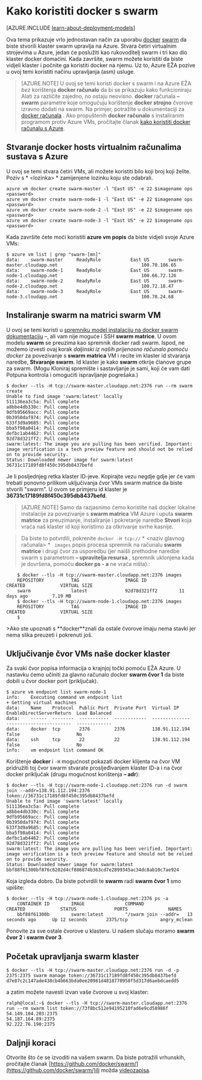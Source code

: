 <properties
   pageTitle="Uvod u rad docker s swarm na Azure"
   description="U članku se opisuje kako stvoriti grupu VMs s nastavkom VM Docker i koristiti swarm da biste stvorili Docker klaster."
   services="virtual-machines-linux"
   documentationCenter="virtual-machines"
   authors="squillace"
   manager="timlt"
   editor="tysonn"
   tags="azure-service-management"/>

<tags
   ms.service="virtual-machines-linux"
   ms.devlang="na"
   ms.topic="article"
   ms.tgt_pltfrm="vm-linux"
   ms.workload="infrastructure"
   ms.date="01/04/2016"
   ms.author="rasquill"/>

# <a name="how-to-use-docker-with-swarm"></a>Kako koristiti docker s swarm

[AZURE.INCLUDE [learn-about-deployment-models](../../includes/learn-about-deployment-models-classic-include.md)]


Ova tema prikazuje vrlo jednostavan način za uporabu [docker](https://www.docker.com/) [swarm](https://github.com/docker/swarm) da biste stvorili klaster swarm upravlja na Azure. Stvara četiri virtualnim strojevima u Azure, jedan će poslužiti kao rukovoditelj swarm i tri kao dio klaster docker domaćini. Kada završite, swarm možete koristiti da biste vidjeli klaster i počnite ga koristiti docker na njemu. Uz to, Azure EŽA pozive u ovoj temi koristiti načinu upravljanja (asm) usluge. 

> [AZURE.NOTE] U ovoj se temi koristi docker s swarm i na Azure EŽA *bez* korištenja **docker računalo** da bi se prikazuju kako funkcioniraju Alati za različite zajedno, no ostaju neovisno. **docker** računala **– swarm** parametre koje omogućuju korištenje **docker strojno** čvorove izravno dodati na swarm. Na primjer, potražite u dokumentaciji za [docker računala](https://github.com/docker/machine) . Ako propuštenih **docker računalo** s instaliranim programom protiv Azure VMs, pročitajte članak [kako koristiti docker računalu s Azure](virtual-machines-linux-docker-machine.md).

## <a name="create-docker-hosts-with-azure-virtual-machines"></a>Stvaranje docker hosts virtualnim računalima sustava s Azure

U ovoj se temi stvara četiri VMs, ali možete koristiti bilo koji broj koji želite. Poziv s * &lt;lozinka&gt; * zamijenjene lozinku koju ste odabrali.

    azure vm docker create swarm-master -l "East US" -e 22 $imagename ops <password>
    azure vm docker create swarm-node-1 -l "East US" -e 22 $imagename ops <password>
    azure vm docker create swarm-node-2 -l "East US" -e 22 $imagename ops <password>
    azure vm docker create swarm-node-3 -l "East US" -e 22 $imagename ops <password>

Kada završite ćete moći koristiti **azure vm popis** da biste vidjeli svoje Azure VMs:

    $ azure vm list | grep "swarm-[mn]"
    data:    swarm-master     ReadyRole           East US       swarm-master.cloudapp.net                               100.78.186.65
    data:    swarm-node-1     ReadyRole           East US       swarm-node-1.cloudapp.net                               100.66.72.126
    data:    swarm-node-2     ReadyRole           East US       swarm-node-2.cloudapp.net                               100.72.18.47  
    data:    swarm-node-3     ReadyRole           East US       swarm-node-3.cloudapp.net                               100.78.24.68  

## <a name="installing-swarm-on-the-swarm-master-vm"></a>Instaliranje swarm na matrici swarm VM

U ovoj se temi koristi u [spremniku model instalaciju na docker swarm dokumentaciju](https://github.com/docker/swarm#1---docker-image) –, ali vam nije moguće i SSH **swarm matrice**. U ovom modelu **swarm** se preuzima kao spremnik docker radi swarm. Ispod, ne možemo izvesti ovaj korak *daljinski iz naših prijenosno računalo pomoću docker* za povezivanje s **swarm matrica** VM i recite im klaster id stvaranja naredbe, **Stvaranje swarm**. Id klaster je kako **swarm** otkrije članove grupe za swarm. (Mogu Kloniraj spremište i sastavljanje je sami, koji će vam dati Potpuna kontrola i omogućiti ispravljanje pogrešaka.)

    $ docker --tls -H tcp://swarm-master.cloudapp.net:2376 run --rm swarm create
    Unable to find image 'swarm:latest' locally
    511136ea3c5a: Pull complete
    a8bbe4db330c: Pull complete
    9dfb95669acc: Pull complete
    0b3950daf974: Pull complete
    633f3d9a9685: Pull complete
    bba5f98a0414: Pull complete
    defbc1ab4462: Pull complete
    92d78d321ff2: Pull complete
    swarm:latest: The image you are pulling has been verified. Important: image verification is a tech preview feature and should not be relied on to provide security.
    Status: Downloaded newer image for swarm:latest
    36731c17189fd8f450c395db8437befd

Je li posljednjeg retka klaster ID-jeve. Kopirajte vezu negdje gdje jer će vam trebati ponovno prilikom uključivanja čvor VMs swarm matrice da biste stvorili "swarm". U ovom se primjeru id klaster je **36731c17189fd8f450c395db8437befd**.

> [AZURE.NOTE] Samo da razjasnimo ćemo koristite naš docker lokalne instalacije za povezivanje s **swarm matrica** VM Azure i uputa **swarm matrice** za preuzimanje, instaliranje i pokretanje naredbe **Stvori** koja vraća naš klaster id koji koristimo za otkrivanje svrhe kasnije.
<!-- -->
> Da biste to potvrdili, pokrenite `docker -H tcp://` * &lt;naziv glavnog računala&gt; * ` images` popis procesa spremnik na računalu **swarm matrice** i drugi čvor za usporedbu (jer naišli prethodne naredbe swarm s parametrom **– upravitelja resursa** , spremnik uklonjena kada je dovršena, pomoću **docker ps - a** ne vraća ništa).:


        $ docker --tls -H tcp://swarm-master.cloudapp.net:2376 images
        REPOSITORY          TAG                 IMAGE ID            CREATED             VIRTUAL SIZE
        swarm               latest              92d78d321ff2        11 days ago         7.19 MB
        $ docker --tls -H tcp://swarm-node-1.cloudapp.net:2376 images
        REPOSITORY          TAG                 IMAGE ID            CREATED             VIRTUAL SIZE
        $
<P />
>Ako ste upoznati s **docker**znali da ostale čvorove imaju nema stavki jer nema slika preuzeti i pokrenuti još.

## <a name="join-the-node-vms-to-our-docker-cluster"></a>Uključivanje čvor VMs naše docker klaster

Za svaki čvor popisa informacija o krajnjoj točki pomoću EŽA Azure. U nastavku ćemo učiniti za glavno računalo docker **swarm čvor 1** da biste dobili u čvor docker port (priključak).

    $ azure vm endpoint list swarm-node-1
    info:    Executing command vm endpoint list
    + Getting virtual machines
    data:    Name    Protocol  Public Port  Private Port  Virtual IP      EnableDirectServerReturn  Load Balanced
    data:    ------  --------  -----------  ------------  --------------  ------------------------  -------------
    data:    docker  tcp       2376         2376          138.91.112.194  false                     No
    data:    ssh     tcp       22           22            138.91.112.194  false                     No
    info:    vm endpoint list command OK


Korištenje **docker** i `-H` mogućnost pokazati docker klijenta na čvor VM pridružiti toj čvor swarm stvarate prosljeđivanjem klaster ID-a i na čvor docker priključak (drugu mogućnost korištenja **– adr**):

    $ docker --tls -H tcp://swarm-node-1.cloudapp.net:2376 run -d swarm join --addr=138.91.112.194:2376 token://36731c17189fd8f450c395db8437befd
    Unable to find image 'swarm:latest' locally
    511136ea3c5a: Pull complete
    a8bbe4db330c: Pull complete
    9dfb95669acc: Pull complete
    0b3950daf974: Pull complete
    633f3d9a9685: Pull complete
    bba5f98a0414: Pull complete
    defbc1ab4462: Pull complete
    92d78d321ff2: Pull complete
    swarm:latest: The image you are pulling has been verified. Important: image verification is a tech preview feature and should not be relied on to provide security.
    Status: Downloaded newer image for swarm:latest
    bbf88f61300bf876c6202d4cf886874b363cd7e2899345ac34dc8ab10c7ae924

Koja izgleda dobro. Da biste potvrdili te **swarm** radi **swarm čvor 1** smo upišite:

    $ docker --tls -H tcp://swarm-node-1.cloudapp.net:2376 ps -a
        CONTAINER ID        IMAGE               COMMAND                CREATED             STATUS              PORTS               NAMES
        bbf88f61300b        swarm:latest        "/swarm join --addr=   13 seconds ago      Up 12 seconds       2375/tcp            angry_mclean

Ponovite za sve ostale čvorove u klasteru. U našem slučaju moramo **swarm čvor 2** i **swarm čvor 3**.

## <a name="begin-managing-the-swarm-cluster"></a>Početak upravljanja swarm klaster

    $ docker --tls -H tcp://swarm-master.cloudapp.net:2376 run -d -p 2375:2375 swarm manage token://36731c17189fd8f450c395db8437befd
    d7e87c2c147ade438cb4b663bda0ee20981d4818770958f5d317d6aebdcaedd5

a zatim možete navesti izvan vaše čvorove u svoj klaster:

    ralph@local:~$ docker --tls -H tcp://swarm-master.cloudapp.net:2376 run --rm swarm list token://73f8bc512e94195210fad6e9cd58986f
    54.149.104.203:2375
    54.187.164.89:2375
    92.222.76.190:2375

<!--Every topic should have next steps and links to the next logical set of content to keep the customer engaged-->
## <a name="next-steps"></a>Daljnji koraci

Otvorite što će se izvoditi na vašem swarm. Da biste potražili vrhunskih, pročitajte članak [https://github.com/docker/swarm/](https://github.com/docker/swarm/)ili možda [videozapisa](https://www.youtube.com/watch?v=EC25ARhZ5bI).

<!-- links -->

[docker-machine-azure]: virtual-machines-linux-docker-machine.md
 
